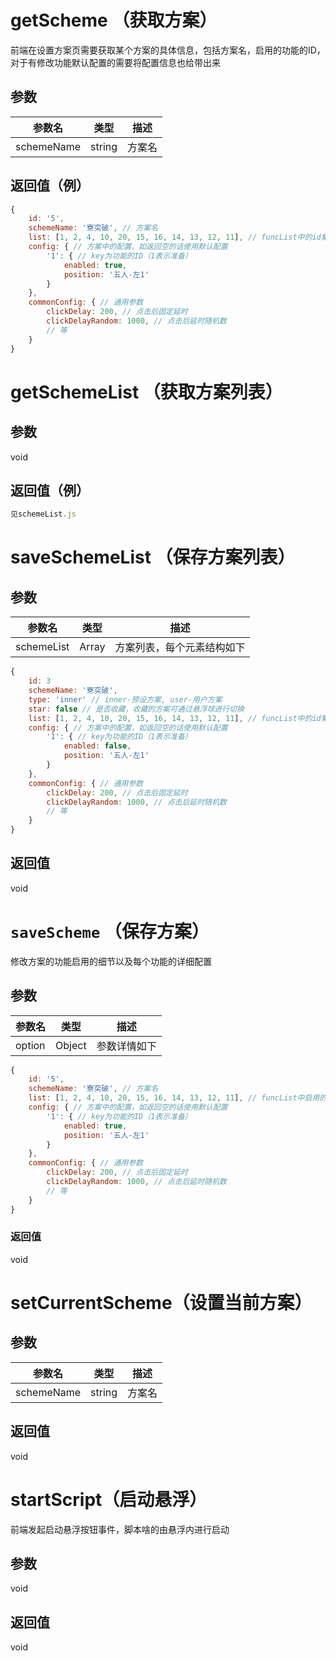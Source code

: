 # getScheme （获取方案）
前端在设置方案页需要获取某个方案的具体信息，包括方案名，启用的功能的ID，对于有修改功能默认配置的需要将配置信息也给带出来
## 参数
| 参数名 | 类型 | 描述 |
| --- | --- | --- |
| schemeName | string | 方案名 |
## 返回值（例）
```javascript
{
    id: '5',
    schemeName: '寮突破', // 方案名
    list: [1, 2, 4, 10, 20, 15, 16, 14, 13, 12, 11], // funcList中的id集合
    config: { // 方案中的配置，如返回空的话使用默认配置
        '1': { // key为功能的ID（1表示准备）
            enabled: true,
            position: '五人-左1'
        }
    },
    commonConfig: { // 通用参数
        clickDelay: 200, // 点击后固定延时
        clickDelayRandom: 1000, // 点击后延时随机数
        // 等
    }
}
```

# getSchemeList （获取方案列表）
## 参数
void


## 返回值（例）
```javascript
见schemeList.js
```

# saveSchemeList （保存方案列表）
## 参数
| 参数名 | 类型 | 描述 |
| --- | --- | --- |
| schemeList | Array | 方案列表，每个元素结构如下 |
```javascript
{
    id: 3
    schemeName: '寮突破',
    type: 'inner' // inner-预设方案, user-用户方案
    star: false // 是否收藏，收藏的方案可通过悬浮球进行切换
    list: [1, 2, 4, 10, 20, 15, 16, 14, 13, 12, 11], // funcList中的id集合
    config: { // 方案中的配置，如返回空的话使用默认配置
        '1': { // key为功能的ID（1表示准备）
            enabled: false,
            position: '五人-左1'
        }
    },
    commonConfig: { // 通用参数
        clickDelay: 200, // 点击后固定延时
        clickDelayRandom: 1000, // 点击后延时随机数
        // 等
    }
}
```
## 返回值
void

# `saveScheme` （保存方案）
修改方案的功能启用的细节以及每个功能的详细配置
## 参数
| 参数名 | 类型 | 描述 |
| - | - | - |
| option | Object | 参数详情如下 |
```javascript
{
    id: '5',
    schemeName: '寮突破', // 方案名
    list: [1, 2, 4, 10, 20, 15, 16, 14, 13, 12, 11], // funcList中启用的id集合
    config: { // 方案中的配置，如返回空的话使用默认配置
        '1': { // key为功能的ID（1表示准备）
            enabled: true,
            position: '五人-左1'
        }
    },
    commonConfig: { // 通用参数
        clickDelay: 200, // 点击后固定延时
        clickDelayRandom: 1000, // 点击后延时随机数
        // 等
    }
}
```
### 返回值
void

# setCurrentScheme（设置当前方案）
## 参数
| 参数名 | 类型 | 描述 |
| - | - | - |
| schemeName | string | 方案名 |
## 返回值
void


# startScript（启动悬浮）
前端发起启动悬浮按钮事件，脚本啥的由悬浮内进行启动
## 参数
void
## 返回值
void



